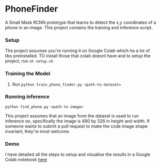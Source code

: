 # PhoneFinder
A Small Mask RCNN prototype that learns to detect the x,y coordinates of a phone in an image. This project contains the training and inference script.

### Setup
The project assumes you're running it on Google Colab which ha a lot of libs preinstalled. 
TO install those that colab doesnt have and to setup the project, run
```sh setup.sh```

### Training the Model
1. Run ```python train_phone_finder.py <path-to-dataset>```

### Running inference
```python find_phone.py <path-to-image>```

This project assumes that an image from the dataset is used to run inference on, specifically the image is 490 by 326 in height and width. If someone wants to submit a pull request to make the code image shape invariant, they're most welcome.

### Demo

I have detailed all the steps to setup and visualise the results in a Google Colab notebook [here](https://colab.research.google.com/drive/1elkvDtIvQmYwKKCN4-x-ZGJBA0j6Fulc)
